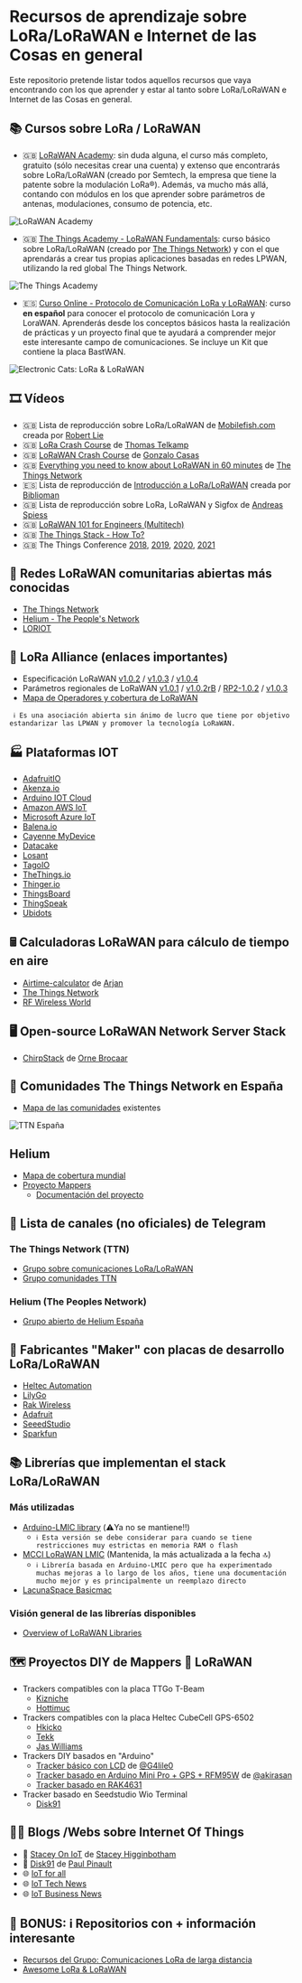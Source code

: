 # Recursos de aprendizaje sobre LoRa/LoRaWAN e Internet de las Cosas en general
Este repositorio pretende listar todos aquellos recursos que vaya encontrando con los que aprender y estar al tanto sobre LoRa/LoRaWAN e Internet de las Cosas en general.

## 📚 Cursos sobre LoRa / LoRaWAN

- 🇬🇧 [LoRaWAN Academy](https://lora-developers.semtech.com/learn/lorawan-academy): sin duda alguna, el curso más completo, gratuito (sólo necesitas crear una cuenta) y extenso que encontrarás sobre LoRa/LoRaWAN (creado por Semtech, la empresa que tiene la patente sobre la modulación LoRa®). Además, va mucho más allá, contando con módulos en los que aprender sobre parámetros de antenas, modulaciones, consumo de potencia, etc.

![LoRaWAN Academy](images/lorawan_academy.png)

- 🇬🇧 [The Things Academy - LoRaWAN Fundamentals](https://www.udemy.com/course/lorawan-fundamentals/): curso básico sobre LoRa/LoRaWAN (creado por [The Things Network](https://www.thethingsnetwork.org/)) y con el que aprendarás a crear tus propias aplicaciones basadas en redes LPWAN, utilizando la red global The Things Network.

![The Things Academy](images/the_things_academy.png)

- 🇪🇸 [Curso Online - Protocolo de Comunicación LoRa y LoRaWAN](https://electroniccats.com/store/lora-y-lorawan): curso **en español** para conocer el protocolo de comunicación Lora y LoraWAN. Aprenderás desde los conceptos básicos hasta la realización de prácticas y un proyecto final que te ayudará a comprender mejor este interesante campo de comunicaciones. Se incluye un Kit que contiene la placa BastWAN.

![Electronic Cats: LoRa & LoRaWAN](images/curso_lora_lorawan-electronic_cats.png)

## 🎞️ Vídeos
- 🇬🇧 Lista de reproducción sobre LoRa/LoRaWAN de [Mobilefish.com](https://www.youtube.com/watch?v=cUhAyyzlv2o&list=PLmL13yqb6OxdeOi97EvI8QeO8o-PqeQ0g) creada por [Robert Lie](https://twitter.com/mobilefish]) 
- 🇬🇧 [LoRa Crash Course](https://youtu.be/T3dGLqZrjIQ) de [Thomas Telkamp](https://twitter.com/telkamp)
- 🇬🇧 [LoRaWAN Crash Course](https://youtu.be/KFswTNjynEI) de [Gonzalo Casas](https://twitter.com/gnz)
- 🇬🇧 [Everything you need to know about LoRaWAN in 60 minutes](https://youtu.be/ZsVhYiX4_6o) de [The Things Network](https://twitter.com/thethingsntwrk)
- 🇪🇸 Lista de reproducción de [Introducción a LoRa/LoRaWAN](https://youtu.be/qs7Lz9g-mgg) creada por [Biblioman](https://twitter.com/biblioman09/)
- 🇬🇧 Lista de reproducción sobre LoRa, LoRaWAN y Sigfox de [Andreas Spiess](https://www.youtube.com/watch?v=hMOwbNUpDQA&list=PL3XBzmAj53Rkkogh-lti58h_GkhzU1n7U)
- 🇬🇧 [LoRaWAN 101 for Engineers (Multitech)](https://www.youtube.com/watch?v=e1BV7gOQb14&pp=ugMICgJlcxABGAE%3D)
- 🇬🇧 [The Things Stack - How To?](https://www.youtube.com/watch?v=trNIzIf3TZo&list=PLM8eOeiKY7JVFIn2lR5-HVHY04hySwNq5)
- 🇬🇧 The Things Conference [2018](https://www.youtube.com/watch?v=koX_1Zw3HoE&list=PLM8eOeiKY7JUhIyxWWU2-qziejDbBg-pf), [2019](https://www.youtube.com/watch?v=HJFkV8qqhr4&list=PLM8eOeiKY7JWtuWPoTPxYjkvgOZZ81vkb), [2020](https://www.youtube.com/watch?v=ThYilMcrYp8&list=PLM8eOeiKY7JV5KMwomW4cJrKB42ItPyey), [2021](https://www.youtube.com/watch?v=ZsVhYiX4_6o&list=PLM8eOeiKY7JUPeu23SJ3TPY9BfagiBFIT)

## 📡 Redes LoRaWAN comunitarias abiertas más conocidas
- [The Things Network](https://www.thethingsnetwork.org/)
- [Helium - The People's Network](https://www.helium.com/)
- [LORIOT](https://www.loriot.io/)

## 📡 LoRa Alliance (enlaces importantes)
- Especificación LoRaWAN [v1.0.2](https://lora-alliance.org/resource_hub/lorawan-specification-v1-0-2/) / [v1.0.3](https://lora-alliance.org/resource_hub/lorawan-specification-v1-0-3/) / [v1.0.4](https://lora-alliance.org/resource_hub/lorawan-104-specification-package/)
- Parámetros regionales de LoRaWAN [v1.0.1](https://lora-alliance.org/resource_hub/rp2-101-lorawan-regional-parameters-2/) / [v1.0.2rB](https://lora-alliance.org/resource_hub/lorawan-regional-parameters-v1-0-2rb/) / [RP2-1.0.2](https://lora-alliance.org/resource_hub/rp2-102-lorawan-regional-parameters/) / [v1.0.3](https://lora-alliance.org/resource_hub/rp2-1-0-3-lorawan-regional-parameters/)
- [Mapa de Operadores y cobertura de LoRaWAN](https://lora-alliance.org/lorawan-coverage/)

``` ℹ️ Es una asociación abierta sin ánimo de lucro que tiene por objetivo estandarizar las LPWAN y promover la tecnología LoRaWAN.```

## 🏭 Plataformas IOT
- [AdafruitIO](https://io.adafruit.com/)
- [Akenza.io](https://akenza.io/)
- [Arduino IOT Cloud](https://create.arduino.cc/iot/things)
- [Amazon AWS IoT](https://aws.amazon.com/es/iot/)
- [Microsoft Azure IoT](https://azure.microsoft.com/es-es/overview/iot/#overview)
- [Balena.io](https://www.balena.io/)
- [Cayenne MyDevice](https://mydevices.com/platform/)
- [Datacake](https://datacake.co/)
- [Losant](https://www.losant.com/)
- [TagoIO](https://tago.io/)
- [TheThings.io](https://thethings.io/)
- [Thinger.io](https://thinger.io/)
- [ThingsBoard](https://thingsboard.io/)
- [ThingSpeak](https://thingspeak.com/)
- [Ubidots](https://ubidots.com/)

## 🖩 Calculadoras LoRaWAN para cálculo de tiempo en aire
- [Airtime-calculator](https://avbentem.github.io/airtime-calculator/ttn/eu868) de [Arjan](https://github.com/avbentem)
- [The Things Network](https://www.thethingsnetwork.org/airtime-calculator)
- [RF Wireless World](https://www.rfwireless-world.com/calculators/LoRaWAN-Airtime-calculator.html)

## 🖥️ Open-source LoRaWAN Network Server Stack 
- [ChirpStack](https://www.chirpstack.io/) de [Orne Brocaar](https://twitter.com/brocaar)

## 👥 Comunidades The Things Network en España

- [Mapa de las comunidades](https://www.thethingsnetwork.org/country/spain/) existentes

![TTN España](images/spain_ttn_communities.png)

## Helium
- [Mapa de cobertura mundial](https://explorer.helium.com/)
- [Proyecto Mappers](https://mappers.helium.com/)
    - [Documentación del proyecto](https://docs.helium.com/use-the-network/coverage-mapping/)

## 📱 Lista de canales (no oficiales) de Telegram

### The Things Network (TTN)
- [Grupo sobre comunicaciones LoRa/LoRaWAN](https://t.me/LoRa_LoRaWAN)
- [Grupo comunidades TTN](https://t.me/joinchat/STaRI2m7iLhq3Rel)

### Helium (The Peoples Network)
- [Grupo abierto de Helium España](https://t.me/heliumespana)

## 👷 Fabricantes "Maker" con placas de desarrollo LoRa/LoRaWAN
- [Heltec Automation](https://heltec.org/proudct_center/lora/)
- [LilyGo](http://www.lilygo.cn/products.aspx?TypeId=50060&FId=t3:50060:3)
- [Rak Wireless](https://www.rakwireless.com/en-us)
- [Adafruit](https://www.adafruit.com/?q=lora&sort=BestMatch)
- [SeeedStudio](https://www.seeedstudio.com/lora-solution.html)
- [Sparkfun](https://www.sparkfun.com/search/results?term=lora)

## 📚 Librerías que implementan el stack LoRa/LoRaWAN
### Más utilizadas
- [Arduino-LMIC library](https://github.com/matthijskooijman/arduino-lmic) (⚠️Ya no se mantiene‼️) 
    - ` ℹ️ Esta versión se debe considerar para cuando se tiene restricciones muy estrictas en memoria RAM o flash `
- [MCCI LoRaWAN LMIC](https://github.com/mcci-catena/arduino-lmic) (Mantenida, la más actualizada a la fecha 🔝)
    - ` ℹ️ Librería basada en Arduino-LMIC pero que ha experimentado muchas mejoras a lo largo de los años, tiene una documentación mucho mejor y es principalmente un reemplazo directo `
- [LacunaSpace Basicmac](https://github.com/LacunaSpace/basicmac)
### Visión general de las librerías disponibles
- [Overview of LoRaWAN Libraries](https://www.thethingsnetwork.org/forum/t/overview-of-lorawan-libraries-howto/24692)

## 🗺️ Proyectos DIY de Mappers 📍 LoRaWAN
- Trackers compatibles con la placa TTGo T-Beam
    - [Kizniche](https://github.com/kizniche/ttgo-tbeam-ttn-tracker)
    - [Hottimuc](https://github.com/hottimuc/Lora-TTNMapper-T-Beam)
- Trackers compatibles con la placa Heltec CubeCell GPS-6502
    - [Hkicko](https://github.com/hkicko/CubeCell-GPS-Helium-Mapper)
    - [Tekk](https://github.com/tekk/TTGO-T-Beam-Car-Tracker)
    - [Jas Williams](https://github.com/jas-williams/CubeCell-Helium-Mapper)
- Trackers DIY basados en "Arduino"
    - [Tracker básico con LCD](https://github.com/G4lile0/LoRa_LCD_TTN_Mapper) de [@G4lile0](https://twitter.com/g4lile0)
    - [Tracker basado en Arduino Mini Pro + GPS + RFM95W](https://github.com/akirasan/LoRaWAN-tracker-TTNmapper) de [@akirasan](https://twitter.com/akirasan)
    - [Tracker basado en RAK4631](https://github.com/arkieguy/RAK4631-Helium-Mapper)
- Tracker basado en Seedstudio Wio Terminal
    - [Disk91](https://github.com/disk91/WioLoRaWANFieldTester#wio-terminal-lorawan-field-tester)

## 👤🌐 Blogs /Webs sobre Internet Of Things
- 👤 [Stacey On IoT](https://staceyoniot.com/) de [Stacey Higginbotham](https://twitter.com/gigastacey)
- 👤 [Disk91](https://www.disk91.com/) de [Paul Pinault](https://twitter.com/disk_91)
- 🌐 [IoT for all](https://www.iotforall.com/)
- 🌐 [IoT Tech News](https://iottechnews.com/)
- 🌐 [IoT Business News](https://iotbusinessnews.com/)

## 🎰 BONUS: ℹ️ Repositorios con + información interesante
- [Recursos del Grupo: Comunicaciones LoRa de larga distancia](https://github.com/G4lile0/Comunicaciones_LoRa)
- [Awesome LoRa & LoRaWAN](https://github.com/mcicolella/awesome-lora-lorawan)